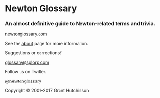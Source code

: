 
# Newton Glossary

### An almost definitive guide to Newton-related terms and trivia.

[newtonglossary.com](http://newtonglossary.com/)

See the [about](http://newtonglossary.com/about) page for more information.

Suggestions or corrections?

[glossary@splorp.com](mailto:glossary@splorp.com)

Follow us on Twitter.

[@newtonglossary](http://twitter.com/newtonglossary)

Copyright © 2001–2017 Grant Hutchinson
